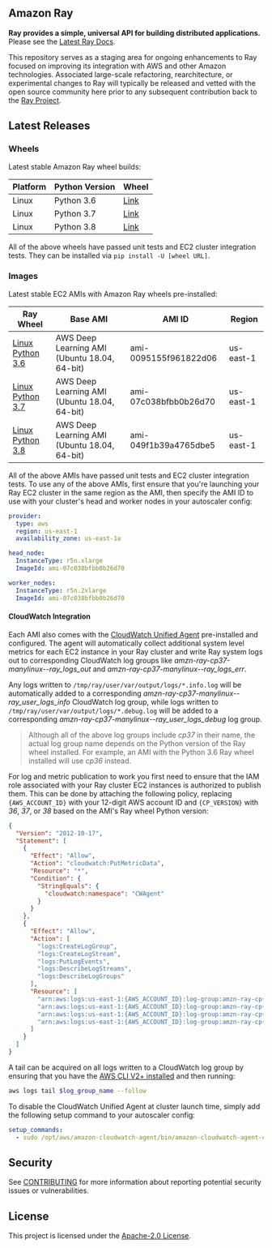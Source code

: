 ## Amazon Ray

**Ray provides a simple, universal API for building distributed applications.** 
Please see the [Latest Ray Docs](https://ray.readthedocs.io/en/latest/index.html).

This repository serves as a staging area for ongoing enhancements to Ray focused on improving
its integration with AWS and other Amazon technologies. Associated large-scale refactoring, 
rearchitecture, or experimental changes to Ray will typically be released and vetted with the
open source community here prior to any subsequent contribution back to the 
[Ray Project](https://github.com/ray-project/ray).


## Latest Releases
### Wheels
Latest stable Amazon Ray wheel builds:

| Platform | Python Version | Wheel                                                                                                 |
|----------|----------------|-------------------------------------------------------------------------------------------------------|
| Linux    | Python 3.6     | [Link](http://d168575n8y1h5x.cloudfront.net/latest/ray-1.1.0.dev0-cp36-cp36m-manylinux2014_x86_64.whl)|
| Linux    | Python 3.7     | [Link](http://d168575n8y1h5x.cloudfront.net/latest/ray-1.1.0.dev0-cp37-cp37m-manylinux2014_x86_64.whl)|
| Linux    | Python 3.8     | [Link](http://d168575n8y1h5x.cloudfront.net/latest/ray-1.1.0.dev0-cp38-cp38-manylinux2014_x86_64.whl) |

All of the above wheels have passed unit tests and EC2 cluster integration tests. They can be installed
via `pip install -U [wheel URL]`.

### Images
Latest stable EC2 AMIs with Amazon Ray wheels pre-installed:

| Ray Wheel                                                                                                         | Base AMI                                     | AMI ID                | Region    |
|-------------------------------------------------------------------------------------------------------------------|----------------------------------------------|-----------------------|-----------|
| [Linux Python 3.6](http://d168575n8y1h5x.cloudfront.net/latest/ray-1.1.0.dev0-cp36-cp36m-manylinux2014_x86_64.whl)| AWS Deep Learning AMI (Ubuntu 18.04, 64-bit) | ami-0095155f961822d06 | us-east-1 |
| [Linux Python 3.7](http://d168575n8y1h5x.cloudfront.net/latest/ray-1.1.0.dev0-cp37-cp37m-manylinux2014_x86_64.whl)| AWS Deep Learning AMI (Ubuntu 18.04, 64-bit) | ami-07c038bfbb0b26d70 | us-east-1 |
| [Linux Python 3.8](http://d168575n8y1h5x.cloudfront.net/latest/ray-1.1.0.dev0-cp38-cp38-manylinux2014_x86_64.whl) | AWS Deep Learning AMI (Ubuntu 18.04, 64-bit) | ami-049f1b39a4765dbe5 | us-east-1 |

All of the above AMIs have passed unit tests and EC2 cluster integration tests. To use any of the above AMIs,
first ensure that you're launching your Ray EC2 cluster in the same region as the AMI, then specify the AMI ID
to use with your cluster's head and worker nodes in your autoscaler config:

```yaml
provider:
  type: aws
  region: us-east-1
  availability_zone: us-east-1a

head_node:
  InstanceType: r5n.xlarge 
  ImageId: ami-07c038bfbb0b26d70

worker_nodes:
  InstanceType: r5n.2xlarge 
  ImageId: ami-07c038bfbb0b26d70
```

#### CloudWatch Integration
Each AMI also comes with the
[CloudWatch Unified Agent](https://docs.aws.amazon.com/AmazonCloudWatch/latest/logs/UseCloudWatchUnifiedAgent.html)
pre-installed and configured. The agent will automatically collect additional system level metrics for each EC2
instance in your Ray cluster and write Ray system logs out to corresponding CloudWatch log groups like
*amzn-ray-cp37-manylinux--ray_logs_out* and *amzn-ray-cp37-manylinux--ray_logs_err*.

Any logs written to `/tmp/ray/user/var/output/logs/*.info.log` will be automatically added to a corresponding
*amzn-ray-cp37-manylinux--ray_user_logs_info* CloudWatch log group, while logs written to
`/tmp/ray/user/var/output/logs/*.debug.log` will be added to a corresponding
*amzn-ray-cp37-manylinux--ray_user_logs_debug* log group.

> Although all of the above log groups include *cp37* in their name, the actual log group
> name depends on the Python version of the Ray wheel installed. For example, an AMI with the Python 3.6 Ray
> wheel installed will use *cp36* instead.

For log and metric publication to work you first need to ensure that the IAM role associated with your Ray
cluster EC2 instances is authorized to publish them. This can be done by attaching the following policy, replacing
`{AWS_ACCOUNT_ID}` with your 12-digit AWS account ID and `{CP_VERSION}` with *36*, *37*, or *38* based on
the AMI's Ray wheel Python version:

```json
{
  "Version": "2012-10-17",
  "Statement": [
    {
      "Effect": "Allow",
      "Action": "cloudwatch:PutMetricData",
      "Resource": "*",
      "Condition": {
        "StringEquals": {
          "cloudwatch:namespace": "CWAgent"
        }
      }
    },
    {
      "Effect": "Allow",
      "Action": [
        "logs:CreateLogGroup",
        "logs:CreateLogStream",
        "logs:PutLogEvents",
        "logs:DescribeLogStreams",
        "logs:DescribeLogGroups"
      ],
      "Resource": [
        "arn:aws:logs:us-east-1:{AWS_ACCOUNT_ID}:log-group:amzn-ray-cp{CP_VERSION}-manylinux--ray_logs_out:*",
        "arn:aws:logs:us-east-1:{AWS_ACCOUNT_ID}:log-group:amzn-ray-cp{CP_VERSION}-manylinux--ray_logs_err:*",
        "arn:aws:logs:us-east-1:{AWS_ACCOUNT_ID}:log-group:amzn-ray-cp{CP_VERSION}-manylinux--ray_user_logs_debug:*",
        "arn:aws:logs:us-east-1:{AWS_ACCOUNT_ID}:log-group:amzn-ray-cp{CP_VERSION}-manylinux--ray_user_logs_info:*"
      ]
    }
  ]
}
```

A tail can be acquired on all logs written to a CloudWatch log group by
 ensuring that you have the
 [AWS CLI V2+ installed](https://docs.aws.amazon.com/cli/latest/userguide/install-cliv2.html)
 and then running:
```sh
aws logs tail $log_group_name --follow
```

To disable the CloudWatch Unified Agent at cluster launch time, simply add the following setup command to your autoscaler
config:

```yaml
setup_commands:
  - sudo /opt/aws/amazon-cloudwatch-agent/bin/amazon-cloudwatch-agent-ctl -m ec2 -a stop
```


## Security

See [CONTRIBUTING](CONTRIBUTING.md#security-issue-notifications) for more information about reporting potential security issues 
or vulnerabilities.


## License

This project is licensed under the [Apache-2.0 License](LICENSE).

